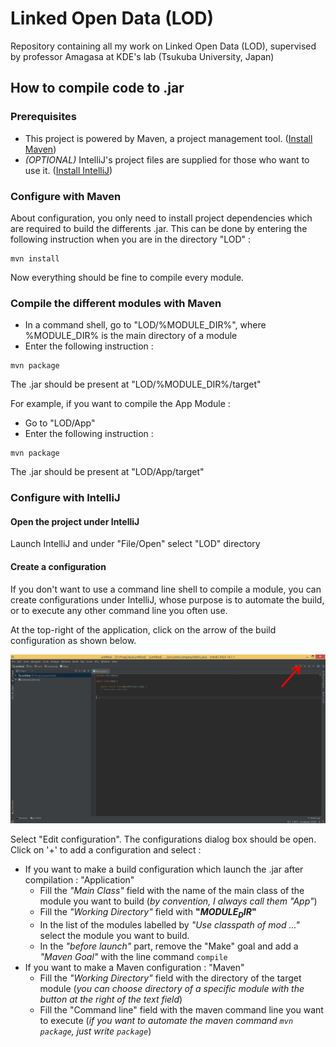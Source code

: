 # Linked Open Data (LOD)
Repository containing all my work on Linked Open Data (LOD), supervised by professor Amagasa at KDE's lab (Tsukuba University, Japan)

## How to compile code to .jar

### Prerequisites
* This project is powered by Maven, a project management tool. ([Install Maven](http://maven.apache.org/guides/getting-started/maven-in-five-minutes.html))
* *(OPTIONAL)* IntelliJ's project files are supplied for those who want to use it. ([Install IntelliJ](https://www.jetbrains.com/idea/download/))

### Configure with Maven
About configuration, you only need to install project dependencies which are required to build the differents .jar.
This can be done by entering the following instruction when you are in the directory "LOD" :
```
mvn install
```
Now everything should be fine to compile every module.

### Compile the different modules with Maven

* In a command shell, go to "LOD/%MODULE_DIR%", where %MODULE_DIR% is the main directory of a module
* Enter the following instruction :
```
mvn package
```
The .jar should be present at "LOD/%MODULE_DIR%/target"

For example, if you want to compile the App Module :
* Go to "LOD/App"
* Enter the following instruction :
```
mvn package
```
The .jar should be present at "LOD/App/target"

### Configure with IntelliJ

#### Open the project under IntelliJ
Launch IntelliJ and under "File/Open" select "LOD" directory

#### Create a configuration
If you don't want to use a command line shell to compile a module, you can create configurations under IntelliJ, whose purpose is to automate the build, or to execute any other command line you often use.


At the top-right of the application, click on the arrow of the build configuration as shown below.

![Edit Configuration Image](doc/img/edit-configuration.jpg)

Select "Edit configuration". The configurations dialog box should be open. Click on '+' to add a configuration and select :
* If you want to make a build configuration which launch the .jar after compilation : "Application"
  * Fill the *"Main Class"* field with the name of the main class of the module you want to build (*by convention, I always call them "App"*)
  * Fill the *"Working Directory"* field with **"$MODULE_DIR$"**
  * In the list of the modules labelled by *"Use classpath of mod ..."* select the module you want to build.
  * In the *"before launch"* part, remove the "Make" goal and add a *"Maven Goal"* with the line command ``compile``
* If you want to make a Maven configuration : "Maven"
  * Fill the *"Working Directory"* field with the directory of the target module (*you can choose directory of a specific module with the button at the right of the text field*)
  * Fill the "Command line" field with the maven command line you want to execute (*if you want to automate the maven command ``mvn package``, just write ``package``*)




















